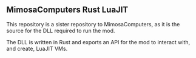 ## MimosaComputers Rust LuaJIT

This repository is a sister repository to MimosaComputers, as it is the source for the DLL required to run the mod.

The DLL is written in Rust and exports an API for the mod to interact with, and create, LuaJIT VMs.
